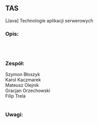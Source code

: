 ## TAS
[Java] Technologie aplikacji serwerowych

### Opis:

</br>
</br>

### Zespół:

Szymon Błoszyk
</br>
Karol Kaczmarek
</br>
Mateusz Olejnik
</br>
Gracjan Orzechowski
</br>
Filip Trela
</br>
</br>

### Uwagi:

</br>
</br>
